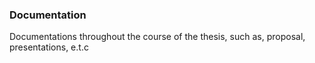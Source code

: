 ### Documentation

Documentations throughout the course of the thesis, such as, proposal, presentations, e.t.c
